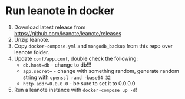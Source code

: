 # Run leanote in docker

1. Download latest release from https://github.com/leanote/leanote/releases
2. Unzip leanote.
3. Copy `docker-compose.yml` and `mongodb_backup` from this repo over leanote folder.
4. Update `conf/app.conf`, double check the following:
    * `db.host=db` - change to db!!!
    * `app.secret=` - change with something random, generate random string with `openssl rand -base64 32`
    * `http.addr=0.0.0.0` - be sure to set it to 0.0.0.0
5. Run a leanote instance with `docker-compose up -d`!
